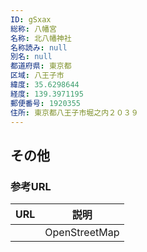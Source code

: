 ```yaml
---
ID: gSxax
総称: 八幡宮
名称: 北八幡神社
名称読み: null
別名: null
都道府県: 東京都
区域: 八王子市
緯度: 35.6298644
経度: 139.3971195
郵便番号: 1920355
住所: 東京都八王子市堀之内２０３９
---
```


## その他

### 参考URL

| URL | 説明          |
| --- | ------------- |
|     | OpenStreetMap |
